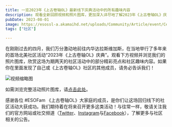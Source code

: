 ```yaml
---
title: 一览2023年《上古卷轴OL》最新线下庆典活动中的所有趣味内容
description: 观看全新回顾视频和照片图库，更加深入详尽地了解2023年《上古卷轴OL》庆典。 
pubDate: 2023-08-01
image: https://esossl-a.akamaihd.net/uploads/Community/Article/event/Celebration_header.jpg
tags: ["社区"]

---
```


在刚刚过去的四月，我们万分激动地前往内华达拉斯维加斯，在当地举行了多年来的首场北美社区活动“2023年《上古卷轴OL》庆典”。观看下方视频并浏览我们的照片图库，欣赏这场为期两天的社区活动中的部分精彩亮点和社区趣味内容。如果你在里面发现了自己或《上古卷轴OL》社区的其他成员，请务必告诉我们！

![视频缩略图](https://i.ytimg.com/vi/hRc05w9O4v4/maxresdefault.jpg)

如需浏览完整活动照片图库，请[点击此处](https://woobox.com/g39agf)。

感谢各位 #ESOFam
《上古卷轴OL》大家庭的成员，是你们让这场回归线下的社区活动大获成功。我们期待着在将来召开更多这类活动！与往常一样，敬请关注我们的官方网站或社交频道（[Twitter](https://twitter.com/TESOnline)、[Instagram](https://www.instagram.com/elderscrollsonline/)与[Facebook](https://www.facebook.com/elderscrollsonline)），了解更多与社区相关的公告。
